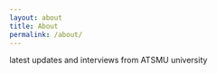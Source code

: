 ```yaml
---
layout: about
title: About
permalink: /about/
---
```


latest updates and interviews from ATSMU university 
